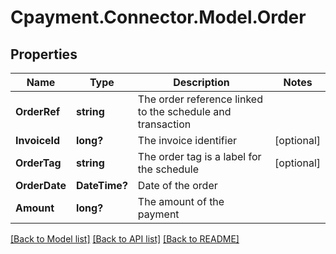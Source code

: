 
# Cpayment.Connector.Model.Order

## Properties

Name | Type | Description | Notes
------------ | ------------- | ------------- | -------------
**OrderRef** | **string** | The order reference linked to the schedule and transaction | 
**InvoiceId** | **long?** | The invoice identifier | [optional] 
**OrderTag** | **string** | The order tag is a label for the schedule | [optional] 
**OrderDate** | **DateTime?** | Date of the order | 
**Amount** | **long?** | The amount of the payment | 

[[Back to Model list]](../README.md#documentation-for-models)
[[Back to API list]](../README.md#documentation-for-api-endpoints)
[[Back to README]](../README.md)

